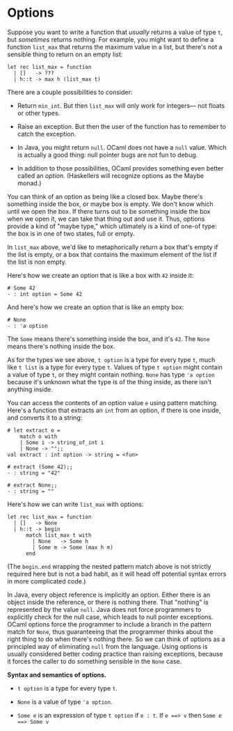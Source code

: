 # Options

Suppose you want to write a function that *usually* returns a value of type
`t`, but *sometimes* returns nothing.  For example, you might want to define a
function `list_max` that returns the maximum value in a list, but there's not a
sensible thing to return on an empty list:

```
let rec list_max = function
  | []   -> ???
  | h::t -> max h (list_max t)
```

There are a couple possibilities to consider:

 - Return `min_int`. But then `list_max` will only work for integers&mdash;
   not floats or other types.

 - Raise an exception.  But then the user of the function has to remember
   to catch the exception.
 
 - In Java, you might return `null`.  OCaml does not have a `null` value. 
   Which is actually a good thing:  null pointer bugs are not fun to debug.

 - In addition to those possibilities, OCaml provides something even better
   called an *option.*  (Haskellers will recognize options as the Maybe monad.)
   
You can think of an option as being like a closed box.  Maybe there's something
inside the box, or maybe box is empty.  We don't know which until we open the box.
If there turns out to be something inside the box when we open it, we can take
that thing out and use it.  Thus, options provide a kind of "maybe type," which
ultimately is a kind of one-of type:  the box is in one of two states, full
or empty.

In `list_max` above, we'd like to metaphorically return a box that's empty
if the list is empty, or a box that contains the maximum element of the list
if the list is non empty.

Here's how we create an option that is like a box with `42` inside it:
```
# Some 42
- : int option = Some 42
```
And here's how we create an option that is like an empty box:
```
# None
- : 'a option
```
The `Some` means there's something inside the box, and it's `42`.  The
`None` means there's nothing inside the box.

As for the types we see above, `t option` is a type for every type `t`, 
much like `t list` is a type for every type `t`. Values of type `t option` 
might contain a value of type `t`, or they might contain nothing.  `None`
has type `'a option` because it's unknown what the type is of the thing inside,
as there isn't anything inside.

You can access the contents of an option value `e` using pattern matching.
Here's a function that extracts an `int` from an option, if there is one inside,
and converts it to a string:
```
# let extract o = 
    match o with 
    | Some i -> string_of_int i 
    | None -> "";;
val extract : int option -> string = <fun> 

# extract (Some 42);;
- : string = "42"

# extract None;;
- : string = "" 
```

Here's how we can write `list_max` with options:
```
let rec list_max = function
  | []   -> None
  | h::t -> begin
      match list_max t with
        | None   -> Some h
        | Some m -> Some (max h m)
      end
```

(The `begin`..`end` wrapping the nested pattern match above is not
strictly required here but is not a bad habit, as it will head off
potential syntax errors in more complicated code.)

In Java, every object reference is implicitly an option.  Either there
is an object inside the reference, or there is nothing there.  That
"nothing" is represented by the value `null`.  Java does not force
programmers to explicitly check for the null case, which leads to null
pointer exceptions.  OCaml options force the programmer to include a
branch in the pattern match for `None`, thus guaranteeing that the
programmer thinks about the right thing to do when there's nothing
there.  So we can think of options as a principled way of eliminating
`null` from the language. Using options is usually considered better
coding practice than raising exceptions, because it forces the caller to
do something sensible in the `None` case.

**Syntax and semantics of options.**

 - `t option` is a type for every type `t`.

 - `None` is a value of type `'a option`.

 - `Some e` is an expression of type `t option` if `e : t`.
    If `e ==> v` then `Some e ==> Some v`

